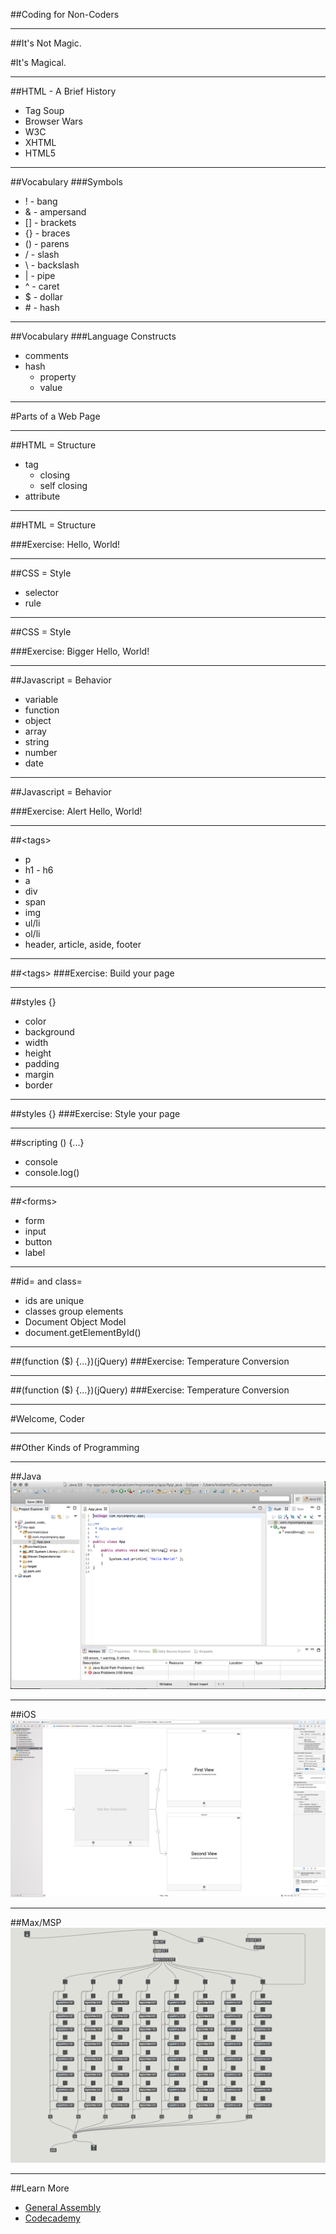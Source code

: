 ##Coding for Non-Coders

---

##It's Not Magic.

#It's Magical.

---

##HTML - A Brief History
- Tag Soup
- Browser Wars
- W3C
- XHTML
- HTML5

---
##Vocabulary
###Symbols
- ! - bang
- & - ampersand
- [] - brackets
- {} - braces
- () - parens
- / - slash
- \ - backslash
- | - pipe
- ^ - caret
- $ - dollar
- \# - hash

---
##Vocabulary
###Language Constructs
- comments
- hash
	- property
	- value



---

#Parts of a Web Page

---

##HTML = Structure

- tag
	- closing
	- self closing
- attribute



---
##HTML = Structure

###Exercise: Hello, World!



---

##CSS = Style

- selector
- rule



---

##CSS = Style

###Exercise: Bigger Hello, World!



---

##Javascript = Behavior

- variable
- function
- object
- array
- string
- number
- date


---

##Javascript = Behavior

###Exercise: Alert Hello, World!


---

##&lt;tags&gt;
- p
- h1 - h6
- a
- div
- span
- img
- ul/li
- ol/li
- header, article, aside, footer

---

##&lt;tags&gt;
###Exercise: Build your page

---

##styles {}
- color
- background
- width
- height
- padding
- margin
- border


---
##styles {}
###Exercise: Style your page

---

##scripting () {...}
- console
- console.log()

---

##&lt;forms&gt;
- form
- input
- button
- label

---

##id= and class=
- ids are unique
- classes group elements
- Document Object Model
- document.getElementById()

---

##(function ($) {...})(jQuery)
###Exercise: Temperature Conversion

---

##(function ($) {...})(jQuery)
###Exercise: Temperature Conversion

---

#Welcome, Coder

---

##Other Kinds of Programming

---

##Java
![image](img/eclipse.png)

---

##iOS
![image](img/xcode.png)

---

##Max/MSP
![image](img/max.png)

---

##Learn More
- [General Assembly](https://generalassemb.ly/washington-dc)
- [Codecademy](http://www.codecademy.com/)



